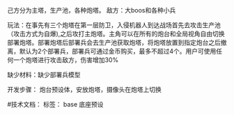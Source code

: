 己方分为主塔，生产池，各种炮塔。
敌方：大boos和各种小兵

玩法：在事先有三个炮塔在第一层防卫，入侵机器人到达战场首先去攻击生产池（攻击方式为自爆),之后攻打主炮塔。主角可以在所有的炮台和全局视角自由切换部署炮塔。部署炮塔后部署兵会去生产池获取炮塔，将炮塔放置到指定炮台之后撤离，默认为2个部署兵，部署兵可通过金币购买，最多不超过4个。用户可使用任何一个炮塔进行攻击敌方，伤害增加30%

缺少材料：缺少部署兵模型


开发步骤：
炮台预设体，安放炮塔，摄像头在炮塔上切换


#技术文档：
标签：      base     底座预设
